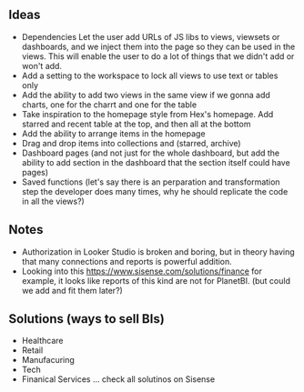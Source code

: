 ## Ideas

- Dependencies
  Let the user add URLs of JS libs to views, viewsets or dashboards, and we inject them into the page so they can be used in the views.
  This will enable the user to do a lot of things that we didn't add or won't add.
- Add a setting to the workspace to lock all views to use text or tables only
- Add the ability to add two views in the same view if we gonna add charts, one for the charrt and one for the table
- Take inspiration to the homepage style from Hex's homepage. Add starred and recent table at the top, and then all at the bottom
- Add the ability to arrange items in the homepage
- Drag and drop items into collections and (starred, archive)
- Dashboard pages (and not just for the whole dashboard, but add the ability to add section in the dashboard that the section itself could have pages)
- Saved functions (let's say there is an perparation and transformation step the developer does many times, why he should replicate the code in all the views?)

## Notes

- Authorization in Looker Studio is broken and boring, but in theory having that many connections and reports is powerful addition.
- Looking into this https://www.sisense.com/solutions/finance for example, it looks like reports of this kind are not for PlanetBI. (but could we add and fit them later?)

## Solutions (ways to sell BIs)

- Healthcare
- Retail
- Manufacuring
- Tech
- Finanical Services
  ... check all solutinos on Sisense
